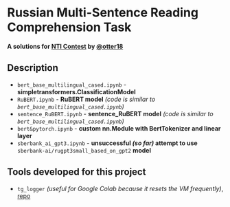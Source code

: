 # Russian Multi-Sentence Reading Comprehension Task
**A solutions for [NTI Contest](https://onti2020.ai-academy.ru) by [@otter18](github.com/otter18)**
## Description
- `bert_base_multilingual_cased.ipynb` - **simpletransformers.ClassificationModel**
- `RuBERT.ipynb` - **RuBERT model** *(code is similar to `bert_base_multilingual_cased.ipynb`)*
- `sentence_RuBERT.ipynb` - **sentence_RuBERT model** *(code is similar to `bert_base_multilingual_cased.ipynb`)*
- `bert&pytorch.ipynb` - **custom nn.Module with BertTokenizer and linear layer**
- `sberbank_ai_gpt3.ipynb` - **unsuccessful *(so far)* attempt to use** `sberbank-ai/rugpt3small_based_on_gpt2` **model**
## Tools developed for this project
- `tg_logger` *(useful for Google Colab because it resets the VM frequently)*, [repo](github.com/otter18/tg_logger)
